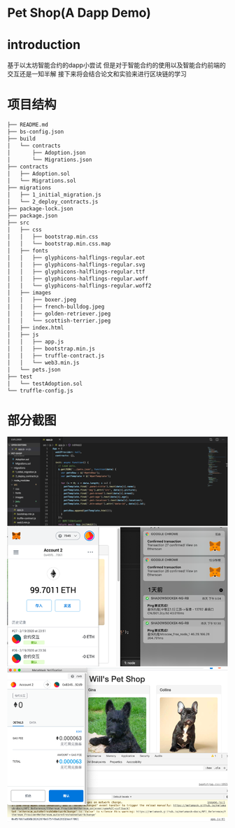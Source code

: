 # Pet Shop(A Dapp Demo)

# introduction

基于以太坊智能合约的dapp小尝试
但是对于智能合约的使用以及智能合约前端的交互还是一知半解
接下来将会结合论文和实验来进行区块链的学习

# 项目结构

```
├── README.md
├── bs-config.json
├── build
│   └── contracts
│       ├── Adoption.json
│       └── Migrations.json
├── contracts
│   ├── Adoption.sol
│   └── Migrations.sol
├── migrations
│   ├── 1_initial_migration.js
│   └── 2_deploy_contracts.js
├── package-lock.json
├── package.json
├── src
│   ├── css
│   │   ├── bootstrap.min.css
│   │   └── bootstrap.min.css.map
│   ├── fonts
│   │   ├── glyphicons-halflings-regular.eot
│   │   ├── glyphicons-halflings-regular.svg
│   │   ├── glyphicons-halflings-regular.ttf
│   │   ├── glyphicons-halflings-regular.woff
│   │   └── glyphicons-halflings-regular.woff2
│   ├── images
│   │   ├── boxer.jpeg
│   │   ├── french-bulldog.jpeg
│   │   ├── golden-retriever.jpeg
│   │   └── scottish-terrier.jpeg
│   ├── index.html
│   ├── js
│   │   ├── app.js
│   │   ├── bootstrap.min.js
│   │   ├── truffle-contract.js
│   │   └── web3.min.js
│   └── pets.json
├── test
│   └── testAdoption.sol
└── truffle-config.js

```

# 部分截图

![code](https://github.com/chenweizhe/pet_shop/blob/master/src/jietu/1.png) 
![](https://github.com/chenweizhe/pet_shop/blob/master/src/jietu/2.png) 
![](https://github.com/chenweizhe/pet_shop/blob/master/src/jietu/3.png) 




